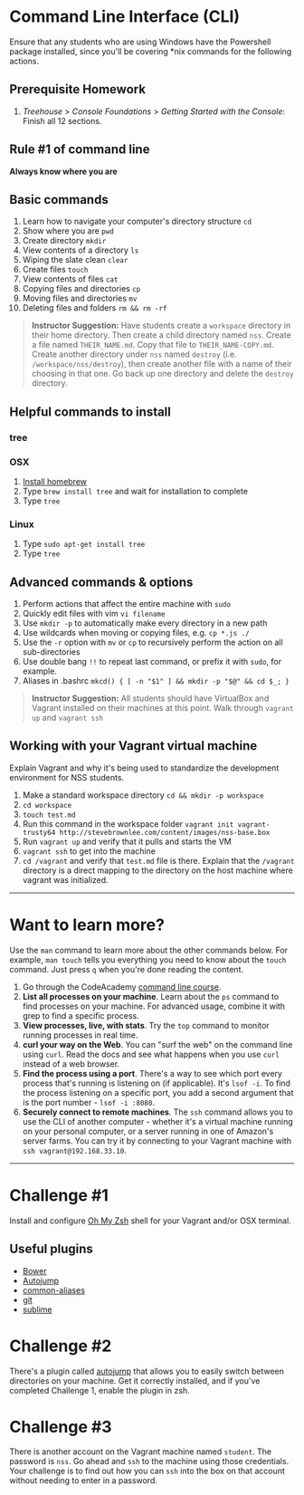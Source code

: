# Command Line Interface (CLI)

Ensure that any students who are using Windows have the Powershell package installed, since you'll be covering \*nix commands for the following actions.

## Prerequisite Homework

1. *Treehouse* > *Console Foundations* > *Getting Started with the Console*: Finish all 12 sections.

## Rule \#1 of command line

**Always know where you are**

## Basic commands

1. Learn how to navigate your computer's directory structure `cd`
1. Show where you are `pwd`
1. Create directory `mkdir`
1. View contents of a directory `ls`
1. Wiping the slate clean `clear`
1. Create files `touch`
1. View contents of files `cat`
1. Copying files and directories `cp`
1. Moving files and directories `mv`
1. Deleting files and folders `rm && rm -rf`

> **Instructor Suggestion:** 
> Have students create a `workspace` directory in their home directory. Then create a child directory named `nss`. Create a file named `THEIR_NAME.md`. Copy that file to `THEIR_NAME-COPY.md`. Create another directory under `nss` named `destroy` (i.e. `/workspace/nss/destroy`), then create another file with a name of their choosing in that one. Go back up one directory and delete the `destroy` directory.

## Helpful commands to install

### tree

### OSX

1. [Install homebrew](http://brew.sh/)
2. Type `brew install tree` and wait for installation to complete
3. Type `tree`

### Linux

1. Type `sudo apt-get install tree`
2. Type `tree`

## Advanced commands & options

1. Perform actions that affect the entire machine with `sudo`
1. Quickly edit files with vim `vi filename`
1. Use `mkdir -p` to automatically make every directory in a new path
1. Use wildcards when moving or copying files, e.g. `cp *.js ./`
1. Use the `-r` option with `mv` or `cp` to recursively perform the action on all sub-directories
1. Use double bang `!!` to repeat last command, or prefix it with `sudo`, for example.
1. Aliases in .bashrc `mkcd() { [ -n "$1" ] && mkdir -p "$@" && cd $_; }`


> **Instructor Suggestion:**
> All students should have VirtualBox and Vagrant installed on their machines at this point. Walk through `vagrant up` and `vagrant ssh`

## Working with your Vagrant virtual machine

Explain Vagrant and why it's being used to standardize the development environment for NSS students.

1. Make a standard workspace directory `cd && mkdir -p workspace`
1. `cd workspace`
1. `touch test.md`
1. Run this command in the workspace folder `vagrant init vagrant-trusty64 http://stevebrownlee.com/content/images/nss-base.box`
1. Run `vagrant up` and verify that it pulls and starts the VM
1. `vagrant ssh` to get into the machine
1. `cd /vagrant` and verify that `test.md` file is there. Explain that the `/vagrant` directory is a direct mapping to the directory on the host machine where vagrant was initialized.

---

# Want to learn more?

Use the `man` command to learn more about the other commands below. For example, `man touch` tells you everything you need to know about the `touch` command. Just press `q` when you're done reading the content.

1. Go through the CodeAcademy [command line course](https://www.codecademy.com/learn/learn-the-command-line).
1. **List all processes on your machine**. Learn about the `ps` command to find processes on your machine. For advanced usage, combine it with grep to find a specific process.
1. **View processes, live, with stats**. Try the `top` command to monitor running processes in real time.
1. **curl your way on the Web**. You can "surf the web" on the command line using `curl`. Read the docs and see what happens when you use `curl` instead of a web browser.
1. **Find the process using a port**. There's a way to see which port every process that's running is listening on (if applicable). It's `lsof -i`. To find the process listening on a specific port, you add a second argument that is the port number - `lsof -i :8080`.
1. **Securely connect to remote machines**. The `ssh` command allows you to use the CLI of another computer - whether it's a virtual machine running on your personal computer, or a server running in one of Amazon's server farms. You can try it by connecting to your Vagrant machine with `ssh vagrant@192.168.33.10`.

---

# Challenge \#1

Install and configure [Oh My Zsh](https://github.com/robbyrussell/oh-my-zsh) shell for your Vagrant and/or OSX terminal.

## Useful plugins

 * [Bower](https://github.com/robbyrussell/oh-my-zsh/wiki/Plugins#bower)
 * [Autojump](https://github.com/joelthelion/autojump)
 * [common-aliases](https://github.com/robbyrussell/oh-my-zsh/wiki/Plugins#common-aliases)
 * [git](https://github.com/robbyrussell/oh-my-zsh/wiki/Plugins#git)
 * [sublime](https://github.com/robbyrussell/oh-my-zsh/wiki/Plugins#sublime)

# Challenge \#2

There's a plugin called [autojump](https://github.com/joelthelion/autojump) that allows you to easily switch between directories on your machine. Get it correctly installed, and if you've completed Challenge 1, enable the plugin in zsh.

# Challenge \#3

There is another account on the Vagrant machine named `student`. The password is `nss`. Go ahead and `ssh` to the machine using those credentials. Your challenge is to find out how you can `ssh` into the box on that account without needing to enter in a password.
